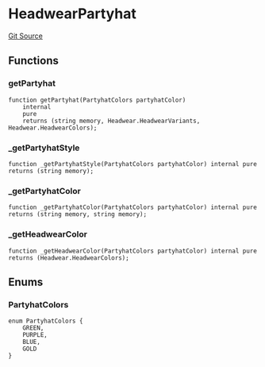 # HeadwearPartyhat
[Git Source](https://github.com/digiv3rse/protocol-contracts/blob/0d518167a484d4368bad0990424be098fe779fa4/contracts/libraries/svgs/Profile/Headwear/HeadwearPartyhat.sol)


## Functions
### getPartyhat


```solidity
function getPartyhat(PartyhatColors partyhatColor)
    internal
    pure
    returns (string memory, Headwear.HeadwearVariants, Headwear.HeadwearColors);
```

### _getPartyhatStyle


```solidity
function _getPartyhatStyle(PartyhatColors partyhatColor) internal pure returns (string memory);
```

### _getPartyhatColor


```solidity
function _getPartyhatColor(PartyhatColors partyhatColor) internal pure returns (string memory, string memory);
```

### _getHeadwearColor


```solidity
function _getHeadwearColor(PartyhatColors partyhatColor) internal pure returns (Headwear.HeadwearColors);
```

## Enums
### PartyhatColors

```solidity
enum PartyhatColors {
    GREEN,
    PURPLE,
    BLUE,
    GOLD
}
```

